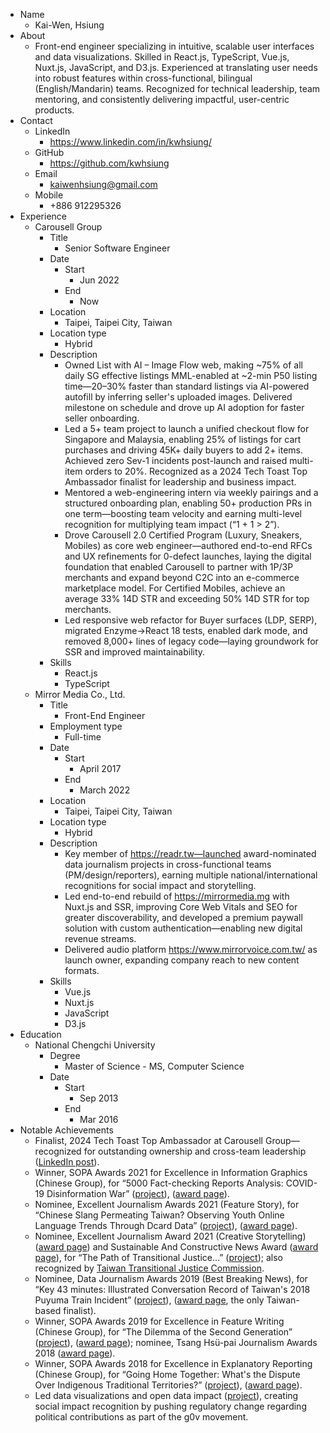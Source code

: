 - Name
    - Kai-Wen, Hsiung
- About
    - Front-end engineer specializing in intuitive, scalable user interfaces and data visualizations. Skilled in React.js, TypeScript, Vue.js, Nuxt.js, JavaScript, and D3.js. Experienced at translating user needs into robust features within cross-functional, bilingual (English/Mandarin) teams. Recognized for technical leadership, team mentoring, and consistently delivering impactful, user-centric products.
- Contact
    - LinkedIn
        - https://www.linkedin.com/in/kwhsiung/
    - GitHub
        - https://github.com/kwhsiung
    - Email
        - kaiwenhsiung@gmail.com
    - Mobile
        - +886 912295326
- Experience
    - Carousell Group
        - Title
            - Senior Software Engineer
        - Date
            - Start
                - Jun 2022
            - End
                - Now
        - Location
            - Taipei, Taipei City, Taiwan
        - Location type
            - Hybrid
        - Description
            - Owned List with AI – Image Flow web, making ~75% of all daily SG effective listings MML-enabled at ~2-min P50 listing time—20–30% faster than standard listings via AI-powered autofill by inferring seller's uploaded images. Delivered milestone on schedule and drove up AI adoption for faster seller onboarding.
            - Led a 5+ team project to launch a unified checkout flow for Singapore and Malaysia, enabling 25% of listings for cart purchases and driving 45K+ daily buyers to add 2+ items. Achieved zero Sev-1 incidents post-launch and raised multi-item orders to 20%. Recognized as a 2024 Tech Toast Top Ambassador finalist for leadership and business impact.
            - Mentored a web-engineering intern via weekly pairings and a structured onboarding plan, enabling 50+ production PRs in one term—boosting team velocity and earning multi-level recognition for multiplying team impact (“1 + 1 > 2”).
            - Drove Carousell 2.0 Certified Program (Luxury, Sneakers, Mobiles) as core web engineer—authored end-to-end RFCs and UX refinements for 0-defect launches, laying the digital foundation that enabled Carousell to partner with 1P/3P merchants and expand beyond C2C into an e-commerce marketplace model. For Certified Mobiles, achieve an average 33% 14D STR and exceeding 50% 14D STR for top merchants.
            - Led responsive web refactor for Buyer surfaces (LDP, SERP), migrated Enzyme→React 18 tests, enabled dark mode, and removed 8,000+ lines of legacy code—laying groundwork for SSR and improved maintainability.
        - Skills
            - React.js
            - TypeScript
    - Mirror Media Co., Ltd.
        - Title
            - Front-End Engineer
        - Employment type
            - Full-time
        - Date
            - Start
                - April 2017
            - End
                - March 2022
        - Location
            - Taipei, Taipei City, Taiwan
        - Location type
            - Hybrid
        - Description
            - Key member of https://readr.tw—launched award-nominated data journalism projects in cross-functional teams (PM/design/reporters), earning multiple national/international recognitions for social impact and storytelling.
            - Led end-to-end rebuild of https://mirrormedia.mg with Nuxt.js and SSR, improving Core Web Vitals and SEO for greater discoverability, and developed a premium paywall solution with custom authentication—enabling new digital revenue streams.
            - Delivered audio platform https://www.mirrorvoice.com.tw/ as launch owner, expanding company reach to new content formats.
        - Skills
            - Vue.js
            - Nuxt.js
            - JavaScript
            - D3.js
- Education
    - National Chengchi University
        - Degree
            - Master of Science - MS, Computer Science
        - Date
            - Start
                - Sep 2013
            - End
                - Mar 2016
- Notable Achievements
    - Finalist, 2024 Tech Toast Top Ambassador at Carousell Group—recognized for outstanding ownership and cross-team leadership ([LinkedIn post](https://www.linkedin.com/feed/update/urn:li:activity:7298536953300324354/)).
    - Winner, SOPA Awards 2021 for Excellence in Information Graphics (Chinese Group), for “5000 Fact-checking Reports Analysis: COVID-19 Disinformation War” ([project](https://www.readr.tw/project/covid19-disinformation-vis)), ([award page](https://2021.sopawards.com/the-sopa-awards/awards-finalists/)).
    - Nominee, Excellent Journalism Awards 2021 (Feature Story), for “Chinese Slang Permeating Taiwan? Observing Youth Online Language Trends Through Dcard Data” ([project](https://www.readr.tw/post/2836)), ([award page](https://feja.org.tw/61200/)).
    - Nominee, Excellent Journalism Award 2021 (Creative Storytelling) ([award page](https://www.feja.org.tw/61200)) and Sustainable And Constructive News Award ([award page](https://www.newsaward.org/Vote/vote_detail/2529)), for “The Path of Transitional Justice…” ([project](https://www.readr.tw/project/3/transitional-justice/index.html)); also recognized by [Taiwan Transitional Justice Commission](https://www.facebook.com/twtjc/posts/2555941724703447).
    - Nominee, Data Journalism Awards 2019 (Best Breaking News), for “Key 43 minutes: Illustrated Conversation Record of Taiwan's 2018 Puyuma Train Incident” ([project](https://www.readr.tw/project/puyuma)), ([award page](https://datajournalismawards.org/), the only Taiwan-based finalist).
    - Winner, SOPA Awards 2019 for Excellence in Feature Writing (Chinese Group), for “The Dilemma of the Second Generation” ([project](https://www.readr.tw/project/newtype)), ([award page](https://2019.sopawards.com/awards/awards-finalists/index.html)); nominee, Tsang Hsü-pai Journalism Awards 2018 ([award page](https://www.cna.com.tw/project/2018_news_eco_award/)).
    - Winner, SOPA Awards 2018 for Excellence in Explanatory Reporting (Chinese Group), for “Going Home Together: What's the Dispute Over Indigenous Traditional Territories?” ([project](https://www.mirrormedia.mg/projects/20170801aboriginal/)), ([award page](https://2018.sopawards.com/awards/awards-finalists/index.html)).
    - Led data visualizations and open data impact ([project](https://www.readr.tw/project/political-contribution/)), creating social impact recognition by pushing regulatory change regarding political contributions as part of the g0v movement.